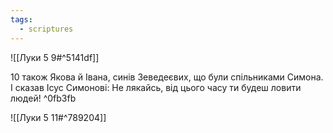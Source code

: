 ```yaml
---
tags:
  - scriptures
---
```


![[Луки 5 9#^5141df]]

10 також Якова й Івана, синів Зеведеєвих, що були спільниками Симона. І сказав Ісус Симонові: Не лякайсь, від цього часу ти будеш ловити людей! ^0fb3fb

![[Луки 5 11#^789204]]